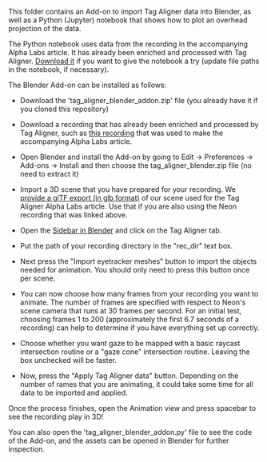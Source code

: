 This folder contains an Add-on to import Tag Aligner data into Blender, as well as a Python (Jupyter) notebook that shows how to plot an overhead projection of the data.

The Python notebook uses data from the recording in the accompanying Alpha Labs article. It has already been enriched and processed with Tag Aligner. [Download it](https://drive.google.com/file/d/14pkL5x3wKxACO5hzC0Vi_l2F2Xmmekcr/view?usp=sharing) if you want to give the notebook a try (update file paths in the notebook, if necessary).

The Blender Add-on can be installed as follows:

- Download the 'tag_aligner_blender_addon.zip' file (you already have it if you cloned this repository)

- Download a recording that has already been enriched and processed by Tag Aligner, such as [this recording](https://drive.google.com/file/d/14pkL5x3wKxACO5hzC0Vi_l2F2Xmmekcr/view?usp=sharing) that was used to make the accompanying Alpha Labs article.

- Open Blender and install the Add-on by going to Edit -> Preferences -> Add-ons -> Install and then choose the tag_aligner_blender.zip file (no need to extract it)

- Import a 3D scene that you have prepared for your recording. We [provide a glTF export (in glb format)](https://drive.google.com/file/d/14qmMqKKY_JZfUwOfjuvjiSUaKX0zPWgx/view?usp=sharing) of our scene used for the Tag Aligner Alpha Labs article. Use that if you are also using the Neon recording that was linked above.

- Open the [Sidebar in Blender](https://www.youtube.com/watch?v=TrS18jCazok) and click on the Tag Aligner tab.

- Put the path of your recording directory in the "rec_dir" text box.

- Next press the "Import eyetracker meshes" button to import the objects needed for animation. You should only need to press this button once per scene.

- You can now choose how many frames from your recording you want to animate. The number of frames are specified with respect to Neon's scene camera that runs at 30 frames per second. For an initial test, choosing frames 1 to 200 (approximately the first 6.7 seconds of a recording) can help to determine if you have everything set up correctly.

- Choose whether you want gaze to be mapped with a basic raycast intersection routine or a "gaze cone" intersection routine. Leaving the box unchecked will be faster.

- Now, press the "Apply Tag Aligner data" button. Depending on the number of rames that you are animating, it could take some time for all data to be imported and applied.

Once the process finishes, open the Animation view and press spacebar to see the recording play in 3D!

You can also open the 'tag_aligner_blender_addon.py' file to see the code of the Add-on, and the assets can be opened in Blender for further inspection.